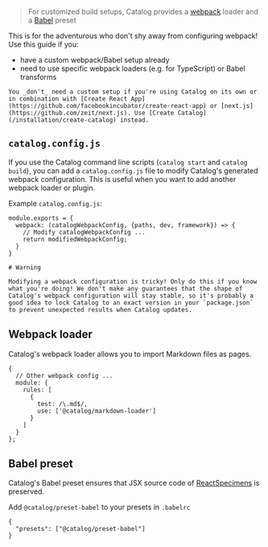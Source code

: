 > For customized build setups, Catalog provides a [webpack](https://webpack.js.org/) loader and a [Babel](http://babeljs.io/) preset

This is for the adventurous who don't shy away from configuring webpack! Use this guide if you:

- have a custom webpack/Babel setup already
- need to use specific webpack loaders (e.g. for TypeScript) or Babel transforms

```hint|directive
You _don't_ need a custom setup if you're using Catalog on its own or in combination with [Create React App](https://github.com/facebookincubator/create-react-app) or [next.js](https://github.com/zeit/next.js). Use [Create Catalog](/installation/create-catalog) instead.
```

## `catalog.config.js`

If you use the Catalog command line scripts (`catalog start` and `catalog build`), you can add a `catalog.config.js` file to modify Catalog's generated webpack configuration. This is useful when you want to add another webpack loader or plugin.

Example `catalog.config.js`:

```code|lang-js
module.exports = {
  webpack: (catalogWebpackConfig, {paths, dev, framework}) => {
    // Modify catalogWebpackConfig ...
    return modifiedWebpackConfig;
  }
}
```

```hint|warning
# Warning

Modifying a webpack configuration is tricky! Only do this if you know what you're doing! We don't make any guarantees that the shape of Catalog's webpack configuration will stay stable, so it's probably a good idea to lock Catalog to an exact version in your `package.json` to prevent unexpected results when Catalog updates.
```

## Webpack loader

Catalog's webpack loader allows you to import Markdown files as pages.

```code|lang-javascript
{
  // Other webpack config ...
  module: {
    rules: [
      {
        test: /\.md$/,
        use: ['@catalog/markdown-loader']
      }
    ]
  }
};
```

## Babel preset

Catalog's Babel preset ensures that JSX source code of [ReactSpecimens](/specimens/react) is preserved.

Add `@catalog/preset-babel` to your presets in `.babelrc`

```code|lang-javascript
{
  "presets": ["@catalog/preset-babel"]
}
```
